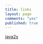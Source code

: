 ```yaml
---
title: links
layout: page
comments: "yes"
published: true
---
```


[java2s](http://www.java2s.com/ "java2s")